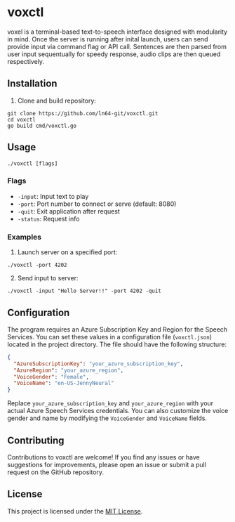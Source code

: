 # voxctl

voxel is a terminal-based text-to-speech interface designed with modularity in mind. Once the server is running after inital launch, users can send provide input via command flag or API call. Sentences are then parsed from user input sequentually for speedy response, audio clips are then queued respectively.

## Installation

1. Clone and build repository:

```
git clone https://github.com/ln64-git/voxctl.git
cd voxctl
go build cmd/voxctl.go
```

## Usage

```
./voxctl [flags]
```

### Flags

- `-input`: Input text to play
- `-port`: Port number to connect or serve (default: 8080)
- `-quit`: Exit application after request
- `-status`: Request info

### Examples

1. Launch server on a specified port:

```
./voxctl -port 4202
```

2. Send input to server:

```
./voxctl -input "Hello Server!!" -port 4202 -quit
```

## Configuration

The program requires an Azure Subscription Key and Region for the Speech Services. You can set these values in a configuration file (`voxctl.json`) located in the project directory. The file should have the following structure:

```json
{
  "AzureSubscriptionKey": "your_azure_subscription_key",
  "AzureRegion": "your_azure_region",
  "VoiceGender": "Female",
  "VoiceName": "en-US-JennyNeural"
}
```

Replace `your_azure_subscription_key` and `your_azure_region` with your actual Azure Speech Services credentials. You can also customize the voice gender and name by modifying the `VoiceGender` and `VoiceName` fields.

## Contributing

Contributions to voxctl are welcome! If you find any issues or have suggestions for improvements, please open an issue or submit a pull request on the GitHub repository.

## License

This project is licensed under the [MIT License](LICENSE).

